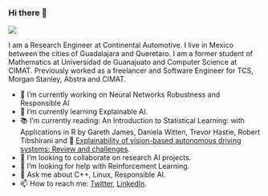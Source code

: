 ### Hi there 👋

<!--
**cesar-magana/cesar-magana** is a ✨ _special_ ✨ repository because its `README.md` (this file) appears on your GitHub profile.-->

![](https://komarev.com/ghpvc/?username=cesar-magana)

I am a Research Engineer at Continental Automotive. I live in Mexico between the cities of Guadalajara and Queretaro. I am a former student of Mathematics at Universidad de Guanajuato and Computer Science at CIMAT. Previously worked as a freelancer and Software Engineer for TCS, Morgan Stanley, Abstra and CIMAT.

- 🔭 I’m currently working on Neural Networks Robustness and Responsible AI
- 🌱 I’m currently learning Explainable AI.
- 📚 I’m currently reading: An Introduction to Statistical Learning: with Applications in R by Gareth James, Daniela Witten, Trevor Hastie, Robert Tibshirani and 📝 [Explainability of vision-based autonomous driving systems: Review and challenges](https://arxiv.org/abs/2101.05307).
- 👯 I’m looking to collaborate on research AI projects.
- 🤔 I’m looking for help with Reinforcement Learning.
- 💬 Ask me about C++, Linux, Responsible AI.
- 📫 How to reach me: [Twitter](https://twitter.com/cesar_magana), [LinkedIn](https://www.linkedin.com/in/cesarmagana/).

